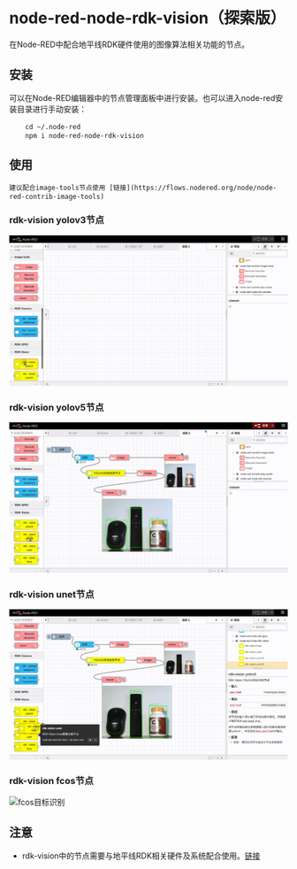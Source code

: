 # node-red-node-rdk-vision（探索版）
在Node-RED中配合地平线RDK硬件使用的图像算法相关功能的节点。

## 安装
可以在Node-RED编辑器中的节点管理面板中进行安装。也可以进入node-red安装目录进行手动安装：
```
    cd ~/.node-red
    npm i node-red-node-rdk-vision
```
## 使用
    建议配合image-tools节点使用 [链接](https://flows.nodered.org/node/node-red-contrib-image-tools)
### rdk-vision yolov3节点
![yolov3目标识别](./images/rdkvision_yolov3.gif)

### rdk-vision yolov5节点
![yolov5目标识别](./images/rdkvision_yolov5.gif)

### rdk-vision unet节点
![unet图像分割](./images/rdkvision_unet.gif)

### rdk-vision fcos节点
![fcos目标识别](./images/rdkvision_fcos.gif)

## 注意
+ rdk-vision中的节点需要与地平线RDK相关硬件及系统配合使用。[链接](https://developer.horizon.cc/)